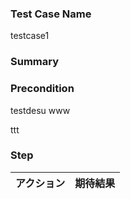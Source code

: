 ### Test Case Name
testcase1

### Summary

### Precondition
testdesu
www

ttt


### Step
| アクション | 期待結果 |
|---|---|
